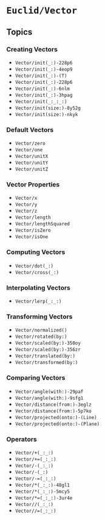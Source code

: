 # ``Euclid/Vector``

## Topics

### Creating Vectors

- ``Vector/init(_:)-228p6``
- ``Vector/init(_:)-4eop9``
- ``Vector/init(_:)-(T)``
- ``Vector/init(_:)-228p6``
- ``Vector/init(_:)-6nlm``
- ``Vector/init(_:)-3hpag``
- ``Vector/init(_:_:_:)``
- ``Vector/init(size:)-8y52g``
- ``Vector/init(size:)-nkyk``

### Default Vectors

- ``Vector/zero``
- ``Vector/one``
- ``Vector/unitX``
- ``Vector/unitY``
- ``Vector/unitZ``

### Vector Properties

- ``Vector/x``
- ``Vector/y``
- ``Vector/z``
- ``Vector/length``
- ``Vector/lengthSquared``
- ``Vector/isZero``
- ``Vector/isOne``

### Computing Vectors

- ``Vector/dot(_:)``
- ``Vector/cross(_:)``

### Interpolating Vectors

- ``Vector/lerp(_:_:)``

### Transforming Vectors

- ``Vector/normalized()``
- ``Vector/rotated(by:)``
- ``Vector/scaled(by:)-350oy``
- ``Vector/scaled(by:)-356zr``
- ``Vector/translated(by:)``
- ``Vector/transformed(by:)``

### Comparing Vectors

- ``Vector/angle(with:)-29paf``
- ``Vector/angle(with:)-9sfg1``
- ``Vector/distance(from:)-3eglz``
- ``Vector/distance(from:)-5p7ko``
- ``Vector/projected(onto:)-(Line)``
- ``Vector/projected(onto:)-(Plane)``

### Operators

- ``Vector/+(_:_:)``
- ``Vector/+=(_:_:)``
- ``Vector/-(_:_:)``
- ``Vector/-(_:)``
- ``Vector/-=(_:_:)``
- ``Vector/*(_:_:)-48gl1``
- ``Vector/*(_:_:)-5mcy5``
- ``Vector/*=(_:_:)-3ur4e``
- ``Vector//(_:_:)``
- ``Vector//=(_:_:)``
